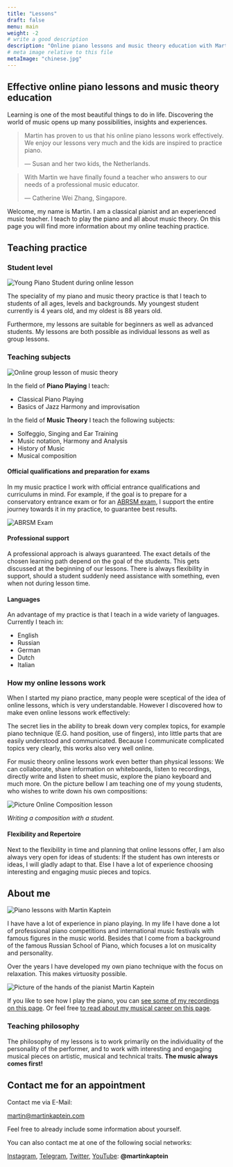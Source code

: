 ```yaml
---
title: "Lessons"
draft: false
menu: main
weight: -2
# write a good description
description: "Online piano lessons and music theory education with Martin Kaptein. The lessons are meant for people of all ages, levels and backgrounds. Martin teaches piano, music theory, singing and composition."
# meta image relative to this file
metaImage: "chinese.jpg" 
---
```



## Effective online piano lessons and music theory education

Learning is one of the most beautiful things to do in life.
Discovering the world of music opens up many possibilities, insights and experiences.

> Martin has proven to us that his online piano lessons work effectively. We enjoy our lessons very much and the kids are inspired to practice piano.
>
> — Susan and her two kids, the Netherlands.

> With Martin we have finally found a teacher who answers to our needs of a professional music educator.
>
> — Catherine Wei Zhang, Singapore.

Welcome, my name is Martin.
I am a classical pianist and an experienced music teacher.
I teach to play the piano and all about music theory.
On this page you will find more information about my online teaching practice.

## Teaching practice

### Student level

![Young Piano Student during online lesson](timo.jpg)

The speciality of my piano and music theory practice is that I teach to students of all ages, levels and backgrounds.
My youngest student currently is 4 years old, and my oldest is 88 years old.

Furthermore, my lessons are suitable for beginners as well as advanced students.
My lessons are both possible as individual lessons as well as group lessons.

### Teaching subjects

![Online group lesson of music theory](chinese.jpg)

In the field of **Piano Playing** I teach:

- Classical Piano Playing
- Basics of Jazz Harmony and improvisation

In the field of **Music Theory** I teach the following subjects:

- Solfeggio, Singing and Ear Training
- Music notation, Harmony and Analysis
- History of Music
- Musical composition

#### Official qualifications and preparation for exams

In my music practice I work with official entrance qualifications and curriculums in mind.
For example, if the goal is to prepare for a conservatory entrance exam or for an [ABRSM exam](https://gb.abrsm.org/en/our-exams/music-theory-exams/), I support the entire journey towards it in my practice, to guarantee best results.

![ABRSM Exam](abrsm.jpg)

#### Professional support

A professional approach is always guaranteed.
The exact details of the chosen learning path depend on the goal of the students.
This gets discussed at the beginning of our lessons.
There is always flexibility in support, should a student suddenly need assistance with something, even when not during lesson time.

#### Languages

<!--![Lesson with kids](lesson-borodino.jpg)-->

An advantage of my practice is that I teach in a wide variety of languages.
Currently I teach in:

- English
- Russian
- German
- Dutch
- Italian

### How my online lessons work

When I started my piano practice, many people were sceptical of the idea of online lessons, which is very understandable.
However I discovered how to make even online lessons work effectively:

The secret lies in the ability to break down very complex topics, for example piano technique (E.G. hand position, use of fingers), into little parts that are easily understood and communicated.
Because I communicate complicated topics very clearly, this works also very well online.

For music theory online lessons work even better than physical lessons:
We can collaborate, share information on whiteboards, listen to recordings, directly write and listen to sheet music, explore the piano keyboard and much more.
On the picture bellow I am teaching one of my young students, who wishes to write down his own compositions:

![Picture Online Composition lesson](cas.jpg)

*Writing a composition with a student.*

#### Flexibility and Repertoire

Next to the flexibility in time and planning that online lessons offer, I am also always very open for ideas of students:
If the student has own interests or ideas, I will gladly adapt to that.
Else I have a lot of experience choosing interesting and engaging music pieces and topics.

## About me

![Piano lessons with Martin Kaptein](piano-lessons-with-martin-1.jpg)

I have have a lot of experience in piano playing.
In my life I have done a lot of professional piano competitions and international music festivals with famous figures in the music world.
Besides that I come from a background of the famous Russian School of Piano, which focuses a lot on musicality and personality.

Over the years I have developed my own piano technique with the focus on relaxation.
This makes virtuosity possible.

![Picture of the hands of the pianist Martin Kaptein](hands-pianist-closeup-hr-co.jpg)

If you like to see how I play the piano, you can [see some of my recordings on this page](/media/).
Or feel free [to read about my musical career on this page](/piano/).

### Teaching philosophy

The philosophy of my lessons is to work primarily on the individuality of the personality of the performer, and to work with interesting and engaging musical pieces on artistic, musical and technical traits.
**The music always comes first!**

## Contact me for an appointment

Contact me via E-Mail:

[martin@martinkaptein.com](mailto:martin@martinkaptein.com)

Feel free to already include some information about yourself.

You can also contact me at one of the following social networks:

[Instagram](https://www.instagram.com/martinkaptein/), [Telegram](https://t.me/martinkaptein), [Twitter](https://twitter.com/MartinKaptein), [YouTube](https://www.youtube.com/@martinkaptein): **@martinkaptein**
